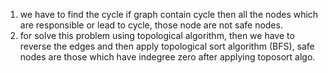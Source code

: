 1. we have to find the cycle if graph contain cycle then all the nodes which are responsible or lead to cycle, those node are not safe nodes.
2. for solve this problem using topological algorithm, then we have to reverse the edges and then apply topological sort algorithm (BFS), safe nodes are those which have indegree zero after applying toposort algo.